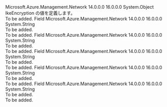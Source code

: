 <Type Name="IkeEncryption" FullName="Microsoft.Azure.Management.Network.Models.IkeEncryption">
  <TypeSignature Language="C#" Value="public static class IkeEncryption" />
  <TypeSignature Language="ILAsm" Value=".class public auto ansi abstract sealed beforefieldinit IkeEncryption extends System.Object" />
  <TypeSignature Language="DocId" Value="T:Microsoft.Azure.Management.Network.Models.IkeEncryption" />
  <TypeSignature Language="VB.NET" Value="Public Class IkeEncryption" />
  <TypeSignature Language="F#" Value="type IkeEncryption = class" />
  <AssemblyInfo>
    <AssemblyName>Microsoft.Azure.Management.Network</AssemblyName>
    <AssemblyVersion>14.0.0.0</AssemblyVersion>
    <AssemblyVersion>16.0.0.0</AssemblyVersion>
  </AssemblyInfo>
  <Base>
    <BaseTypeName>System.Object</BaseTypeName>
  </Base>
  <Interfaces />
  <Docs>
    <summary>
            IkeEncryption の値を定義します。
            </summary>
    <remarks>To be added.</remarks>
  </Docs>
  <Members>
    <Member MemberName="AES128">
      <MemberSignature Language="C#" Value="public const string AES128;" />
      <MemberSignature Language="ILAsm" Value=".field public static literal string AES128" />
      <MemberSignature Language="DocId" Value="F:Microsoft.Azure.Management.Network.Models.IkeEncryption.AES128" />
      <MemberSignature Language="VB.NET" Value="Public Const AES128 As String " />
      <MemberSignature Language="F#" Value="val mutable AES128 : string" Usage="Microsoft.Azure.Management.Network.Models.IkeEncryption.AES128" />
      <MemberType>Field</MemberType>
      <AssemblyInfo>
        <AssemblyName>Microsoft.Azure.Management.Network</AssemblyName>
        <AssemblyVersion>14.0.0.0</AssemblyVersion>
        <AssemblyVersion>16.0.0.0</AssemblyVersion>
      </AssemblyInfo>
      <ReturnValue>
        <ReturnType>System.String</ReturnType>
      </ReturnValue>
      <Docs>
        <summary>To be added.</summary>
        <remarks>To be added.</remarks>
      </Docs>
    </Member>
    <Member MemberName="AES192">
      <MemberSignature Language="C#" Value="public const string AES192;" />
      <MemberSignature Language="ILAsm" Value=".field public static literal string AES192" />
      <MemberSignature Language="DocId" Value="F:Microsoft.Azure.Management.Network.Models.IkeEncryption.AES192" />
      <MemberSignature Language="VB.NET" Value="Public Const AES192 As String " />
      <MemberSignature Language="F#" Value="val mutable AES192 : string" Usage="Microsoft.Azure.Management.Network.Models.IkeEncryption.AES192" />
      <MemberType>Field</MemberType>
      <AssemblyInfo>
        <AssemblyName>Microsoft.Azure.Management.Network</AssemblyName>
        <AssemblyVersion>14.0.0.0</AssemblyVersion>
        <AssemblyVersion>16.0.0.0</AssemblyVersion>
      </AssemblyInfo>
      <ReturnValue>
        <ReturnType>System.String</ReturnType>
      </ReturnValue>
      <Docs>
        <summary>To be added.</summary>
        <remarks>To be added.</remarks>
      </Docs>
    </Member>
    <Member MemberName="AES256">
      <MemberSignature Language="C#" Value="public const string AES256;" />
      <MemberSignature Language="ILAsm" Value=".field public static literal string AES256" />
      <MemberSignature Language="DocId" Value="F:Microsoft.Azure.Management.Network.Models.IkeEncryption.AES256" />
      <MemberSignature Language="VB.NET" Value="Public Const AES256 As String " />
      <MemberSignature Language="F#" Value="val mutable AES256 : string" Usage="Microsoft.Azure.Management.Network.Models.IkeEncryption.AES256" />
      <MemberType>Field</MemberType>
      <AssemblyInfo>
        <AssemblyName>Microsoft.Azure.Management.Network</AssemblyName>
        <AssemblyVersion>14.0.0.0</AssemblyVersion>
        <AssemblyVersion>16.0.0.0</AssemblyVersion>
      </AssemblyInfo>
      <ReturnValue>
        <ReturnType>System.String</ReturnType>
      </ReturnValue>
      <Docs>
        <summary>To be added.</summary>
        <remarks>To be added.</remarks>
      </Docs>
    </Member>
    <Member MemberName="DES">
      <MemberSignature Language="C#" Value="public const string DES;" />
      <MemberSignature Language="ILAsm" Value=".field public static literal string DES" />
      <MemberSignature Language="DocId" Value="F:Microsoft.Azure.Management.Network.Models.IkeEncryption.DES" />
      <MemberSignature Language="VB.NET" Value="Public Const DES As String " />
      <MemberSignature Language="F#" Value="val mutable DES : string" Usage="Microsoft.Azure.Management.Network.Models.IkeEncryption.DES" />
      <MemberType>Field</MemberType>
      <AssemblyInfo>
        <AssemblyName>Microsoft.Azure.Management.Network</AssemblyName>
        <AssemblyVersion>14.0.0.0</AssemblyVersion>
        <AssemblyVersion>16.0.0.0</AssemblyVersion>
      </AssemblyInfo>
      <ReturnValue>
        <ReturnType>System.String</ReturnType>
      </ReturnValue>
      <Docs>
        <summary>To be added.</summary>
        <remarks>To be added.</remarks>
      </Docs>
    </Member>
    <Member MemberName="DES3">
      <MemberSignature Language="C#" Value="public const string DES3;" />
      <MemberSignature Language="ILAsm" Value=".field public static literal string DES3" />
      <MemberSignature Language="DocId" Value="F:Microsoft.Azure.Management.Network.Models.IkeEncryption.DES3" />
      <MemberSignature Language="VB.NET" Value="Public Const DES3 As String " />
      <MemberSignature Language="F#" Value="val mutable DES3 : string" Usage="Microsoft.Azure.Management.Network.Models.IkeEncryption.DES3" />
      <MemberType>Field</MemberType>
      <AssemblyInfo>
        <AssemblyName>Microsoft.Azure.Management.Network</AssemblyName>
        <AssemblyVersion>14.0.0.0</AssemblyVersion>
        <AssemblyVersion>16.0.0.0</AssemblyVersion>
      </AssemblyInfo>
      <ReturnValue>
        <ReturnType>System.String</ReturnType>
      </ReturnValue>
      <Docs>
        <summary>To be added.</summary>
        <remarks>To be added.</remarks>
      </Docs>
    </Member>
  </Members>
</Type>